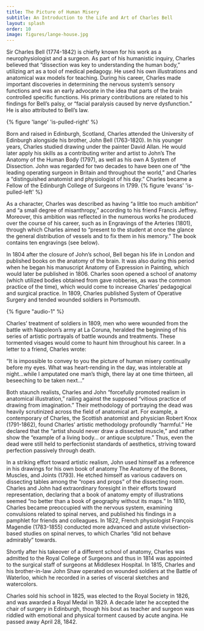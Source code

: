 ```yaml
---
title: The Picture of Human Misery
subtitle: An Introduction to the Life and Art of Charles Bell
layout: splash
order: 10
image: figures/lange-house.jpg
---
```


Sir Charles Bell (1774-1842) is chiefly known for his work as a neurophysiologist and a surgeon.  As part of his humanistic inquiry, Charles believed that “dissection was key to understanding the human body,” utilizing art as a tool of medical pedagogy.  He used his own illustrations and anatomical wax models for teaching.  During his career, Charles made important discoveries in determining the nervous system’s sensory functions and was an early advocate in the idea that parts of the brain controlled specific functions. His primary contributions are related to his findings for Bell’s palsy, or “facial paralysis caused by nerve dysfunction.”  He is also attributed to Bell’s law.  

{% figure 'lange' 'is-pulled-right' %}

Born and raised in Edinburgh, Scotland, Charles attended the University of Edinburgh alongside his brother, John Bell (1763-1820).  In his younger years, Charles studied drawing under the painter David Allan.  He would later apply his skills as a contributing writer and artist to John’s The Anatomy of the Human Body (1797), as well as his own A System of Dissection. John was regarded for two decades to have been one of “the leading operating surgeon in Britain and throughout the world,” and Charles a “distinguished anatomist and physiologist of his day.”  Charles became a Fellow of the Edinburgh College of Surgeons in 1799. 
{% figure 'evans' 'is-pulled-left' %}

As a character, Charles was described as having “a little too much ambition” and “a small degree of misanthropy,” according to his friend Francis Jeffrey.  Moreover, this ambition was reflected in the numerous works he produced over the course of his career, such as in Engravings of the Arteries (1801), through which Charles aimed to “present to the student at once the glance the general distribution of vessels and to fix them in his memory.”  The book contains ten engravings (see below).

In 1804 after the closure of John’s school, Bell began his life in London and published books on the anatomy of the brain.  It was also during this period when he began his manuscript Anatomy of Expression in Painting, which would later be published in 1806.  Charles soon opened a school of anatomy (which utilized bodies obtained from gave robberies, as was the common practice of the time), which would come to increase Charles’ pedagogical and surgical practice.  In 1809, Charles published System of Operative Surgery and tended wounded soldiers in Portsmouth.

{% figure "audio-1" %}

Charles’ treatment of soldiers in 1809, men who were wounded from the battle with Napoleon’s army at La Coruna, heralded the beginning of his series of artistic portrayals of battle wounds and treatments. These tormented visages would come to haunt him throughout his career. In a letter to a friend, Charles wrote:

“It is impossible to convey to you the picture of human misery continually before my eyes. What was heart-rending in the day, was intolerable at night…while I amputated one man’s thigh, there lay at one time thirteen, all beseeching to be taken next…” 

Both staunch realists, Charles and John “forcefully promoted realism in anatomical illustration,” railing against the supposed “vitious practice of drawing from imagination.”  Their methodology of portraying the dead was heavily scrutinized across the field of anatomical art. For example, a contemporary of Charles, the Scottish anatomist and physician Robert Knox (1791-1862), found Charles’ artistic methodology profoundly “harmful.” He declared that the “artist should never draw a dissected muscle,” and rather show the “example of a living body… or antique sculpture.”  Thus, even the dead were still held to perfectionist standards of aesthetics, striving toward perfection passively through death.

In a striking effort toward artistic realism, John used himself as a reference in his drawings for his own book of anatomy The Anatomy of the Bones, Muscles, and Joints (1793).  He etched himself as various cadavers on dissecting tables among the “ropes and props” of the dissecting room.  Charles and John had extraordinary foresight in their efforts toward representation, declaring that a book of anatomy empty of illustrations seemed “no better than a book of geography without its maps.”  In 1810, Charles became preoccupied with the nervous system, examining convulsions related to spinal nerves, and published his findings in a pamphlet for friends and colleagues.  In 1822, French physiologist François Magendie (1783-1855) conducted more advanced and astute vivisection-based studies on spinal nerves, to which Charles “did not behave admirably” towards. 

Shortly after his takeover of a different school of anatomy, Charles was admitted to the Royal College of Surgeons and thus in 1814 was appointed to the surgical staff of surgeons at Middlesex Hospital.  In 1815, Charles and his brother-in-law John Shaw operated on wounded soldiers at the Battle of Waterloo, which he recorded in a series of visceral sketches and watercolors.  

Charles sold his school in 1825, was elected to the Royal Society in 1826, and was awarded a Royal Medal in 1829.  A decade later he accepted the chair of surgery in Edinburgh, though his bout as teacher and surgeon was riddled with emotional and physical torment caused by acute angina.   He passed away April 28, 1842.